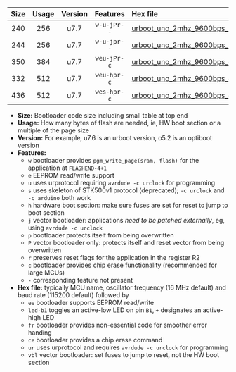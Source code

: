 |Size|Usage|Version|Features|Hex file|
|:-:|:-:|:-:|:-:|:--|
|240|256|u7.7|`w-u-jPr--`|[urboot_uno_2mhz_9600bps_led+b5_ur_vbl.hex](https://raw.githubusercontent.com/stefanrueger/urboot.hex/main/boards/uno/fcpu_2mhz/9600_bps/urboot_uno_2mhz_9600bps_led+b5_ur_vbl.hex)|
|244|256|u7.7|`w-u-jpr--`|[urboot_uno_2mhz_9600bps_led+b5_fr_ur_vbl.hex](https://raw.githubusercontent.com/stefanrueger/urboot.hex/main/boards/uno/fcpu_2mhz/9600_bps/urboot_uno_2mhz_9600bps_led+b5_fr_ur_vbl.hex)|
|350|384|u7.7|`weu-jPr-c`|[urboot_uno_2mhz_9600bps_ee_led+b5_fr_ce_ur_vbl.hex](https://raw.githubusercontent.com/stefanrueger/urboot.hex/main/boards/uno/fcpu_2mhz/9600_bps/urboot_uno_2mhz_9600bps_ee_led+b5_fr_ce_ur_vbl.hex)|
|332|512|u7.7|`weu-hpr-c`|[urboot_uno_2mhz_9600bps_ee_led+b5_fr_ce_ur.hex](https://raw.githubusercontent.com/stefanrueger/urboot.hex/main/boards/uno/fcpu_2mhz/9600_bps/urboot_uno_2mhz_9600bps_ee_led+b5_fr_ce_ur.hex)|
|436|512|u7.7|`wes-hpr-c`|[urboot_uno_2mhz_9600bps_ee_led+b5_fr_ce.hex](https://raw.githubusercontent.com/stefanrueger/urboot.hex/main/boards/uno/fcpu_2mhz/9600_bps/urboot_uno_2mhz_9600bps_ee_led+b5_fr_ce.hex)|

- **Size:** Bootloader code size including small table at top end
- **Usage:** How many bytes of flash are needed, ie, HW boot section or a multiple of the page size
- **Version:** For example, u7.6 is an urboot version, o5.2 is an optiboot version
- **Features:**
  + `w` bootloader provides `pgm_write_page(sram, flash)` for the application at `FLASHEND-4+1`
  + `e` EEPROM read/write support
  + `u` uses urprotocol requiring `avrdude -c urclock` for programming
  + `s` uses skeleton of STK500v1 protocol (deprecated); `-c urclock` and `-c arduino` both work
  + `h` hardware boot section: make sure fuses are set for reset to jump to boot section
  + `j` vector bootloader: applications *need to be patched externally*, eg, using `avrdude -c urclock`
  + `p` bootloader protects itself from being overwritten
  + `P` vector bootloader only: protects itself and reset vector from being overwritten
  + `r` preserves reset flags for the application in the register R2
  + `c` bootloader provides chip erase functionality (recommended for large MCUs)
  + `-` corresponding feature not present
- **Hex file:** typically MCU name, oscillator frequency (16 MHz default) and baud rate (115200 default) followed by
  + `ee` bootloader supports EEPROM read/write
  + `led-b1` toggles an active-low LED on pin `B1`, `+` designates an active-high LED
  + `fr` bootloader provides non-essential code for smoother error handing
  + `ce` bootloader provides a chip erase command
  + `ur` uses urprotocol and requires `avrdude -c urclock` for programming
  + `vbl` vector bootloader: set fuses to jump to reset, not the HW boot section
